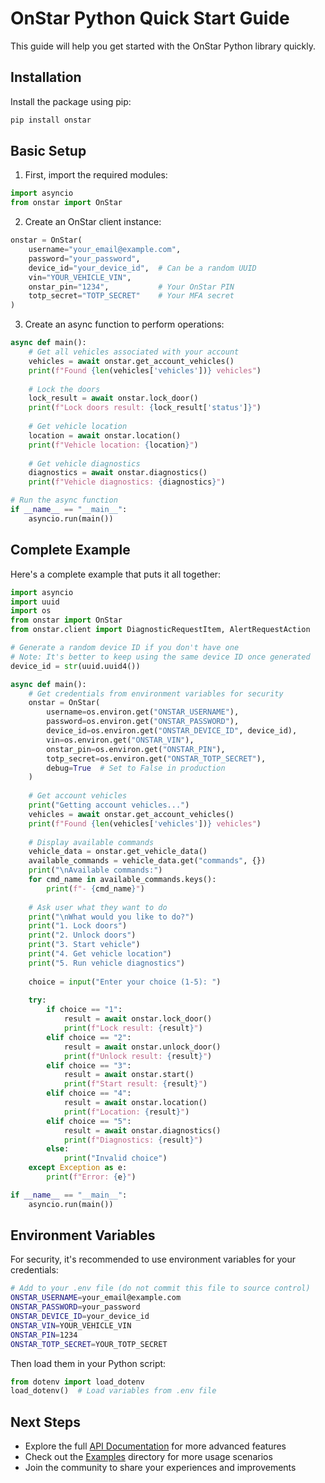 # OnStar Python Quick Start Guide

This guide will help you get started with the OnStar Python library quickly.

## Installation

Install the package using pip:

```bash
pip install onstar
```

## Basic Setup

1. First, import the required modules:

```python
import asyncio
from onstar import OnStar
```

2. Create an OnStar client instance:

```python
onstar = OnStar(
    username="your_email@example.com",
    password="your_password",
    device_id="your_device_id",  # Can be a random UUID
    vin="YOUR_VEHICLE_VIN",
    onstar_pin="1234",           # Your OnStar PIN
    totp_secret="TOTP_SECRET"    # Your MFA secret
)
```

3. Create an async function to perform operations:

```python
async def main():
    # Get all vehicles associated with your account
    vehicles = await onstar.get_account_vehicles()
    print(f"Found {len(vehicles['vehicles'])} vehicles")
    
    # Lock the doors
    lock_result = await onstar.lock_door()
    print(f"Lock doors result: {lock_result['status']}")
    
    # Get vehicle location
    location = await onstar.location()
    print(f"Vehicle location: {location}")
    
    # Get vehicle diagnostics
    diagnostics = await onstar.diagnostics()
    print(f"Vehicle diagnostics: {diagnostics}")

# Run the async function
if __name__ == "__main__":
    asyncio.run(main())
```

## Complete Example

Here's a complete example that puts it all together:

```python
import asyncio
import uuid
import os
from onstar import OnStar
from onstar.client import DiagnosticRequestItem, AlertRequestAction

# Generate a random device ID if you don't have one
# Note: It's better to keep using the same device ID once generated
device_id = str(uuid.uuid4())

async def main():
    # Get credentials from environment variables for security
    onstar = OnStar(
        username=os.environ.get("ONSTAR_USERNAME"),
        password=os.environ.get("ONSTAR_PASSWORD"),
        device_id=os.environ.get("ONSTAR_DEVICE_ID", device_id),
        vin=os.environ.get("ONSTAR_VIN"),
        onstar_pin=os.environ.get("ONSTAR_PIN"),
        totp_secret=os.environ.get("ONSTAR_TOTP_SECRET"),
        debug=True  # Set to False in production
    )
    
    # Get account vehicles
    print("Getting account vehicles...")
    vehicles = await onstar.get_account_vehicles()
    print(f"Found {len(vehicles['vehicles'])} vehicles")
    
    # Display available commands
    vehicle_data = onstar.get_vehicle_data()
    available_commands = vehicle_data.get("commands", {})
    print("\nAvailable commands:")
    for cmd_name in available_commands.keys():
        print(f"- {cmd_name}")
    
    # Ask user what they want to do
    print("\nWhat would you like to do?")
    print("1. Lock doors")
    print("2. Unlock doors")
    print("3. Start vehicle")
    print("4. Get vehicle location")
    print("5. Run vehicle diagnostics")
    
    choice = input("Enter your choice (1-5): ")
    
    try:
        if choice == "1":
            result = await onstar.lock_door()
            print(f"Lock result: {result}")
        elif choice == "2":
            result = await onstar.unlock_door()
            print(f"Unlock result: {result}")
        elif choice == "3":
            result = await onstar.start()
            print(f"Start result: {result}")
        elif choice == "4":
            result = await onstar.location()
            print(f"Location: {result}")
        elif choice == "5":
            result = await onstar.diagnostics()
            print(f"Diagnostics: {result}")
        else:
            print("Invalid choice")
    except Exception as e:
        print(f"Error: {e}")

if __name__ == "__main__":
    asyncio.run(main())
```

## Environment Variables

For security, it's recommended to use environment variables for your credentials:

```bash
# Add to your .env file (do not commit this file to source control)
ONSTAR_USERNAME=your_email@example.com
ONSTAR_PASSWORD=your_password
ONSTAR_DEVICE_ID=your_device_id
ONSTAR_VIN=YOUR_VEHICLE_VIN
ONSTAR_PIN=1234
ONSTAR_TOTP_SECRET=YOUR_TOTP_SECRET
```

Then load them in your Python script:

```python
from dotenv import load_dotenv
load_dotenv()  # Load variables from .env file
```

## Next Steps

- Explore the full [API Documentation](./DOCUMENTATION.md) for more advanced features
- Check out the [Examples](./examples/) directory for more usage scenarios
- Join the community to share your experiences and improvements 
